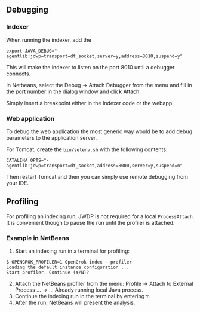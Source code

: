 ## Debugging

### Indexer

When running the indexer, add the 

```
export JAVA_DEBUG="-agentlib:jdwp=transport=dt_socket,server=y,address=8010,suspend=y"
```

This will make the indexer to listen on the port 8010 until a debugger connects. 

In Netbeans, select the Debug -> Attach Debugger from the menu and fill in the port number in the dialog window and click Attach.

Simply insert a breakpoint either in the Indexer code or the webapp.

### Web application

To debug the web application the most generic way would be to add debug parameters to the application server.

For Tomcat, create the `bin/setenv.sh` with the following contents:

```shell
CATALINA_OPTS="-agentlib:jdwp=transport=dt_socket,address=8000,server=y,suspend=n"
```

Then restart Tomcat and then you can simply use remote debugging from your IDE.

## Profiling

For profiling an indexing run, JWDP is not required for a local `ProcessAttach`. It is convenient though to pause the run until the profiler is attached.

### Example in NetBeans

1. Start an indexing run in a terminal for profiling:
```
$ OPENGROK_PROFILER=1 OpenGrok index --profiler
Loading the default instance configuration ...
Start profiler. Continue (Y/N)? 
```

2. Attach the NetBeans profiler from the menu: Profile -> Attach to External Process ... -> ... Already running local Java process.
3. Continue the indexing run in the terminal by entering `Y`.
4. After the run, NetBeans will present the analysis.